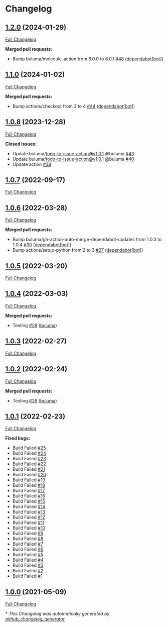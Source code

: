 # Changelog

## [1.2.0](https://github.com/buluma/ansible-role-solr/tree/1.2.0) (2024-01-29)

[Full Changelog](https://github.com/buluma/ansible-role-solr/compare/1.1.0...1.2.0)

**Merged pull requests:**

- Bump buluma/molecule-action from 6.0.0 to 6.0.1 [\#48](https://github.com/buluma/ansible-role-solr/pull/48) ([dependabot[bot]](https://github.com/apps/dependabot))

## [1.1.0](https://github.com/buluma/ansible-role-solr/tree/1.1.0) (2024-01-02)

[Full Changelog](https://github.com/buluma/ansible-role-solr/compare/1.0.8...1.1.0)

**Merged pull requests:**

- Bump actions/checkout from 3 to 4 [\#44](https://github.com/buluma/ansible-role-solr/pull/44) ([dependabot[bot]](https://github.com/apps/dependabot))

## [1.0.8](https://github.com/buluma/ansible-role-solr/tree/1.0.8) (2023-12-28)

[Full Changelog](https://github.com/buluma/ansible-role-solr/compare/1.0.7...1.0.8)

**Closed issues:**

- Update buluma/todo-to-issue-action@v1.0.1 @buluma [\#43](https://github.com/buluma/ansible-role-solr/issues/43)
- Update buluma/todo-to-issue-action@v1.0.1 @buluma [\#40](https://github.com/buluma/ansible-role-solr/issues/40)
- Update action [\#39](https://github.com/buluma/ansible-role-solr/issues/39)

## [1.0.7](https://github.com/buluma/ansible-role-solr/tree/1.0.7) (2022-09-17)

[Full Changelog](https://github.com/buluma/ansible-role-solr/compare/1.0.6...1.0.7)

## [1.0.6](https://github.com/buluma/ansible-role-solr/tree/1.0.6) (2022-03-28)

[Full Changelog](https://github.com/buluma/ansible-role-solr/compare/1.0.5...1.0.6)

**Merged pull requests:**

- Bump buluma/gh-action-auto-merge-dependabot-updates from 1.0.3 to 1.0.4 [\#30](https://github.com/buluma/ansible-role-solr/pull/30) ([dependabot[bot]](https://github.com/apps/dependabot))
- Bump actions/setup-python from 2 to 3 [\#27](https://github.com/buluma/ansible-role-solr/pull/27) ([dependabot[bot]](https://github.com/apps/dependabot))

## [1.0.5](https://github.com/buluma/ansible-role-solr/tree/1.0.5) (2022-03-20)

[Full Changelog](https://github.com/buluma/ansible-role-solr/compare/1.0.4...1.0.5)

## [1.0.4](https://github.com/buluma/ansible-role-solr/tree/1.0.4) (2022-03-03)

[Full Changelog](https://github.com/buluma/ansible-role-solr/compare/1.0.3...1.0.4)

**Merged pull requests:**

- Testing [\#29](https://github.com/buluma/ansible-role-solr/pull/29) ([buluma](https://github.com/buluma))

## [1.0.3](https://github.com/buluma/ansible-role-solr/tree/1.0.3) (2022-02-27)

[Full Changelog](https://github.com/buluma/ansible-role-solr/compare/1.0.2...1.0.3)

## [1.0.2](https://github.com/buluma/ansible-role-solr/tree/1.0.2) (2022-02-24)

[Full Changelog](https://github.com/buluma/ansible-role-solr/compare/1.0.1...1.0.2)

**Merged pull requests:**

- Testing [\#26](https://github.com/buluma/ansible-role-solr/pull/26) ([buluma](https://github.com/buluma))

## [1.0.1](https://github.com/buluma/ansible-role-solr/tree/1.0.1) (2022-02-23)

[Full Changelog](https://github.com/buluma/ansible-role-solr/compare/1.0.0...1.0.1)

**Fixed bugs:**

- Build Failed [\#25](https://github.com/buluma/ansible-role-solr/issues/25)
- Build Failed [\#24](https://github.com/buluma/ansible-role-solr/issues/24)
- Build Failed [\#23](https://github.com/buluma/ansible-role-solr/issues/23)
- Build Failed [\#22](https://github.com/buluma/ansible-role-solr/issues/22)
- Build Failed [\#21](https://github.com/buluma/ansible-role-solr/issues/21)
- Build Failed [\#20](https://github.com/buluma/ansible-role-solr/issues/20)
- Build Failed [\#19](https://github.com/buluma/ansible-role-solr/issues/19)
- Build Failed [\#18](https://github.com/buluma/ansible-role-solr/issues/18)
- Build Failed [\#17](https://github.com/buluma/ansible-role-solr/issues/17)
- Build Failed [\#16](https://github.com/buluma/ansible-role-solr/issues/16)
- Build Failed [\#15](https://github.com/buluma/ansible-role-solr/issues/15)
- Build Failed [\#14](https://github.com/buluma/ansible-role-solr/issues/14)
- Build Failed [\#13](https://github.com/buluma/ansible-role-solr/issues/13)
- Build Failed [\#12](https://github.com/buluma/ansible-role-solr/issues/12)
- Build Failed [\#11](https://github.com/buluma/ansible-role-solr/issues/11)
- Build Failed [\#10](https://github.com/buluma/ansible-role-solr/issues/10)
- Build Failed [\#9](https://github.com/buluma/ansible-role-solr/issues/9)
- Build Failed [\#8](https://github.com/buluma/ansible-role-solr/issues/8)
- Build Failed [\#7](https://github.com/buluma/ansible-role-solr/issues/7)
- Build Failed [\#6](https://github.com/buluma/ansible-role-solr/issues/6)
- Build Failed [\#5](https://github.com/buluma/ansible-role-solr/issues/5)
- Build Failed [\#4](https://github.com/buluma/ansible-role-solr/issues/4)
- Build Failed [\#3](https://github.com/buluma/ansible-role-solr/issues/3)
- Build Failed [\#2](https://github.com/buluma/ansible-role-solr/issues/2)
- Build Failed [\#1](https://github.com/buluma/ansible-role-solr/issues/1)

## [1.0.0](https://github.com/buluma/ansible-role-solr/tree/1.0.0) (2021-05-09)

[Full Changelog](https://github.com/buluma/ansible-role-solr/compare/968c5e0b803807081057e264c31b2acd7e390783...1.0.0)



\* *This Changelog was automatically generated by [github_changelog_generator](https://github.com/github-changelog-generator/github-changelog-generator)*
